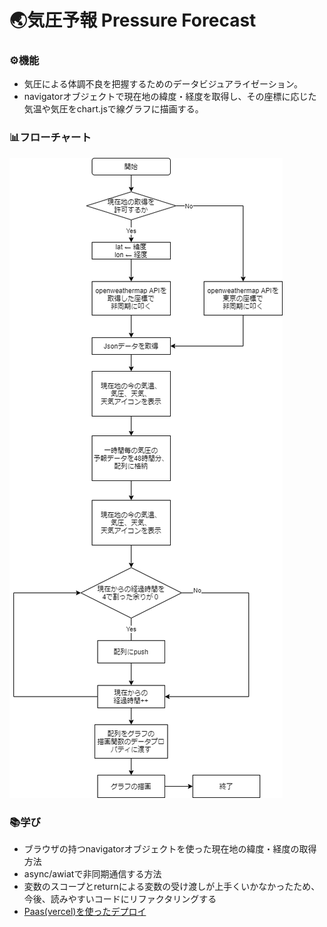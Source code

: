 # 🌏気圧予報 Pressure Forecast

### ⚙機能
- 気圧による体調不良を把握するためのデータビジュアライゼーション。
- navigatorオブジェクトで現在地の緯度・経度を取得し、その座標に応じた気温や気圧をchart.jsで線グラフに描画する。

### 📊フローチャート
![Flowchart](./chart.png)

### 📚学び
- ブラウザの持つnavigatorオブジェクトを使った現在地の緯度・経度の取得方法
- async/awiatで非同期通信する方法
- 変数のスコープとreturnによる変数の受け渡しが上手くいかなかったため、今後、読みやすいコードにリファクタリングする
- [Paas(vercel)を使ったデプロイ](https://weather-6bntrejoa.vercel.app/weather.html)

